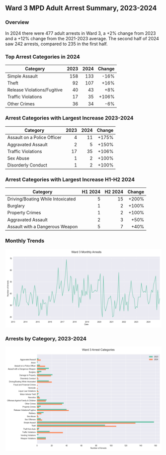## Ward 3 MPD Adult Arrest Summary, 2023-2024

### Overview
In 2024 there were 477 adult arrests in Ward 3, a +2% change from 2023 and a +12% change from the 2021-2023 average. The second half of 2024 saw 242 arrests, compared to 235 in the first half.

### Top Arrest Categories in 2024
| Category | 2023 | 2024 | Change |
|----------|------:|------:|---------:|
| Simple Assault | 158 | 133 | -16% |
| Theft | 92 | 107 | +16% |
| Release Violations/Fugitive | 40 | 43 | +8% |
| Traffic Violations | 17 | 35 | +106% |
| Other Crimes | 36 | 34 | -6% |

### Arrest Categories with Largest Increase 2023-2024
| Category | 2023 | 2024 | Change |
|----------|------:|------:|---------:|
| Assault on a Police Officer | 4 | 11 | +175% |
| Aggravated Assault | 2 | 5 | +150% |
| Traffic Violations | 17 | 35 | +106% |
| Sex Abuse | 1 | 2 | +100% |
| Disorderly Conduct | 1 | 2 | +100% |

### Arrest Categories with Largest Increase H1-H2 2024
| Category | H1 2024 | H2 2024 | Change |
|----------|---------:|---------:|---------:|
| Driving/Boating While Intoxicated | 5 | 15 | +200% |
| Burglary | 1 | 2 | +100% |
| Property Crimes | 1 | 2 | +100% |
| Aggravated Assault | 2 | 3 | +50% |
| Assault with a Dangerous Weapon | 5 | 7 | +40% |

### Monthly Trends
![Monthly Arrest Trends](ward_3_monthly_trends.png)

### Arrests by Category, 2023-2024
![Arrests by category](ward_3_categories.png)
